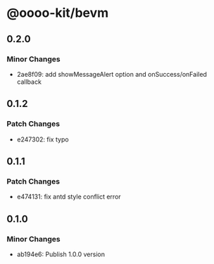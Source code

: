 # @oooo-kit/bevm

## 0.2.0

### Minor Changes

- 2ae8f09: add showMessageAlert option and onSuccess/onFailed callback

## 0.1.2

### Patch Changes

- e247302: fix typo

## 0.1.1

### Patch Changes

- e474131: fix antd style conflict error

## 0.1.0

### Minor Changes

- ab194e6: Publish 1.0.0 version
